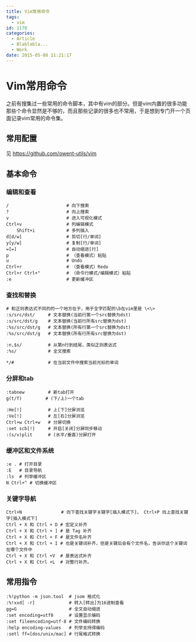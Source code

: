 ```yaml
---
title: Vim常用命令
tags:
  - vim
id: 1170
categories:
  - Article
  - Blablabla...
  - Work
date: 2015-05-08 11:21:17
---
```


Vim常用命令
======
<!-- toc -->

之前有搜集过一些常用的命令脚本，其中有vim的部分。但是vim内置的很多功能那些个命令显然是不够的，而且那些记录的很多也不常用，于是想到专门开一个页面记录vim常用的命令集。

常用配置
------
见 https://github.com/owent-utils/vim 

基本命令
------

### 编辑和查看

```vim
/                      # 向下搜索
?                      # 向上搜索 
v                      # 进入可视化模式
Ctrl+v                 # 列编辑模式
    Shift+i            # 多列插入
d[d/w]                 # 剪切[行/单词]
y[y/w]                 # 复制[行/单词]
=[=]                   # 自动缩进[行]
p                      # （查看模式）粘贴
u                      # Undo
Ctrl+r                 # （查看模式）Redo
Ctrl+r Ctrl+"          # （命令行模式/编辑模式）粘贴
:e                     # 更新缓冲区   
```

### 查找和替换

```vim
# 和正则表达式不同的的一个地方在于，用于全字匹配的\b在vim里是 \<\>
:s/src/dst/     # 文本替换(当前行第一个src替换为dst)
:s/src/dst/g    # 文本替换(当前行所有src替换为dst)
:%s/src/dst/g   # 文本替换(所有行第一个src替换为dst)
:%s/src/dst/g   # 文本替换(所有行所有src替换为dst)

:n,$s/          # 从第n行到结尾，类似正则表达式
:%s/            # 全文搜索

*/#             # 在当前文件中搜索当前光标的单词
```

### 分屏和tab
```vim
:tabnew         # 新tab打开
g(t/T)         # (下/上)一个tab

:He[!]          # 上[下]分屏浏览 
:Ve[!]          # 左[右]分屏浏览
Ctrl+w Ctrl+w   # 分屏切换
:set scb[!]     # 开启[关闭]分屏同步移动
:(s/v)plit      # (水平/垂直)分屏打开

```

### 缓冲区和文件系统
```vim
:e . # 打开目录
:E   # 目录导航
:ls  # 列举缓冲区
N Ctrl+^ # 切换缓冲区
```

### 关键字导航
```vim
Ctrl+N               # 向下查找关键字关键字[插入模式下]， Ctrl+P 向上查找关键字[插入模式下]
Ctrl + X 和 Ctrl + D # 宏定义补齐
Ctrl + X 和 Ctrl + ] # 是 Tag 补齐
Ctrl + X 和 Ctrl + F # 是文件名补齐
Ctrl + X 和 Ctrl + I # 也是关键词补齐，但是关键后会有个文件名，告诉你这个关键词在哪个文件中
Ctrl + X 和 Ctrl +V  # 是表达式补齐
Ctrl + X 和 Ctrl +L  # 对整行补齐。
```

常用指令
------
```vim
:%!python -m json.tool  # jsom 格式化
:%!xxd[ -r]             # 转入[转出]为16进制查看
gg=G                    # 全文自动缩进
:set encoding=utf8      # 设置显示编码
:set fileencoding=utf-8 # 文件编码转换
:help encoding-values   # 列举支持得编码
:setl ff=[dos/unix/mac] # 行尾格式转换
```

